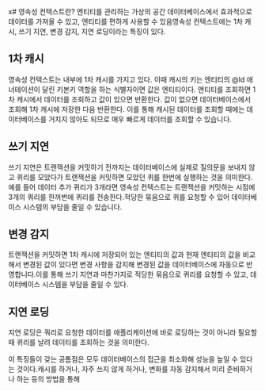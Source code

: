 x# 영속성 컨텍스트란?
엔티티를 관리하는 가상의 공간 데이터베이스에서 효과적으로 데이터를 가져올 수 있고, 엔티티를 편하게 사용할 수 있음영속성 컨텍스트에는 1차 캐시, 쓰기 지연, 변경 감지, 지연 로딩이라는 특징이 있다.

## 1차 캐시

영속성 컨텍스트는 내부에 1차 캐시를 가지고 있다. 이때 캐시의 키는 엔티티의 @Id 애너테이션이 달린 키본키 역할을 하는 식별자이면 값은 엔티티이다. 앤티티를 조회하면 1차 캐시에서 데이터를 조회하고 값이 있으면 반환한다. 값이 없으면 데이터베이스에서 조회해 1차 캐시에 저장한 다음 반환한다. 이를 통해 캐시된 데이터를 조회할 때에는 데이터베이스를 거치지 않아도 되므로 매우 빠르게 데이터를 조회할 수 있습니다.

## 쓰기 지연

쓰기 지연은 트랜잭션을 커밋하기 전까지는 데이터베이스에 실제로 질의문을 보내지 않고 퀴리를 모았다가 트랜잭션을 커밋하면 모았던 퀴를 한번에 실행하는 것을 의미한다.예를 들어 데이터 추가 퀴리가 3개라면 영속성 컨텍스트는 트랜잭션을 커밋하는 시점에 3개의 쿼리를 한꺼번에 퀴리를 전송한다.적당한 묶음으로 퀴를 요청할 수 있어 데이터베이스 시스템의 부담을 줄일 수 있습니다.

## 변경 감지

트랜잭션을 커밋하면 1차 캐시에 저장되어 있는 엔티티의 값과 현재 엔티티의 값을 비교해서 변경된 값이 있다면 변경 사항을 감지해 변경된 값을 데이터베이스에 자동으로 반영합니다.이를 통해 쓰기 지연과 마찬가지로 적당한 묶음으로 퀴리를 요청할 수 있고, 데이터베이스 시스템을 부담을 줄일 수 있다.

## 지연 로딩

지연 로딩은 쿼리로 요청한 데이터를 애플리케이션에 바로 로딩하는 것이 아니라 필요할 때 퀴리를 날려 데이티를 조회하는 것을 의미한다.

이 특징들이 갖는 공톰점은 모두 데이터베이스의 접근을 최소화해 성능을 높일 수 있다는 것이다.캐시를 하거나, 자주 쓰지 않게 하거나, 변화를 자동 감지해서 미리 준비하거나 하는 등의 방법을 통해